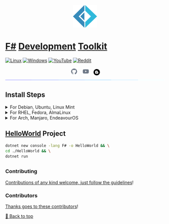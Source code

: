 <p align="center"><a href="https://github.com/cybersecurity-dev/awesome-fsharp-programming-language">
  <img width="15%" src="https://github.com/cybersecurity-dev/cybersecurity-dev/blob/main/assets/F_Sharp_logo.svg" />
</a></p>

# [F#](https://en.wikipedia.org/wiki/F_Sharp_(programming_language)) [Development](https://dotnet.microsoft.com/en-us/learn/fsharp) [Toolkit](https://github.com/cybersecurity-dev/awesome-fsharp-programming-language)
[![Linux](https://img.shields.io/badge/Linux-FCC624?style=for-the-badge&logo=linux&logoColor=black)](https://github.com/cybersecurity-dev/Bash-Toolkit?tab=readme-ov-file#programming-language)
[![Windows](https://custom-icon-badges.demolab.com/badge/Windows-0078D6?style=for-the-badge&logo=windows11&logoColor=white)](https://github.com/cybersecurity-dev/PowerShell-Toolkit?tab=readme-ov-file#programming-language)
[![YouTube](https://img.shields.io/badge/YouTube-%23FF0000.svg?style=for-the-badge&logo=YouTube&logoColor=white)](https://youtube.com/playlist?list=PL9V4Zu3RroiV11_Gq6dZuF1KYJF-jkf1w&si=l_efKG_AbTdD2Voy)
[![Reddit](https://img.shields.io/badge/Reddit-FF4500?style=for-the-badge&logo=reddit&logoColor=white)](https://www.reddit.com/r/fsharp/)

<p align="center">
    <a href="https://github.com/cybersecurity-dev/"><img height="25" src="https://github.com/cybersecurity-dev/cybersecurity-dev/blob/main/assets/github.svg" alt="GitHub"></a>
    &nbsp;
    <a href="https://www.youtube.com/@CyberThreatDefence"><img height="25" src="https://github.com/cybersecurity-dev/cybersecurity-dev/blob/main/assets/youtube.svg" alt="YouTube"></a>
    &nbsp;
    <a href="https://cyberthreatdefence.com/my_awesome_lists"><img height="20" src="https://github.com/cybersecurity-dev/cybersecurity-dev/blob/main/assets/blog.svg" alt="My Awesome Lists"></a>
    <img src="https://github.com/cybersecurity-dev/cybersecurity-dev/blob/main/assets/bar.gif">
</p>

## Install Steps
<details>

<summary>For Debian, Ubuntu, Linux Mint</summary>

```bash
wget https://packages.microsoft.com/config/debian/12/packages-microsoft-prod.deb -O packages-microsoft-prod.deb && \
sudo dpkg -i packages-microsoft-prod.deb
```

```bash
rm packages-microsoft-prod.deb && \
sudo apt-get update && \
sudo apt-get install -y dotnet-sdk-9.0 
```

```bash
sudo dotnet workload update && \
dotnet --version
```

</details>


<details>
 
 <summary>For RHEL, Fedora, AlmaLinux</summary>
  
 ```bash
 sudo dnf update
 ```
 </details>

 <details>
 <summary>For Arch, Manjaro, EndeavourOS</summary>
  
 ```bash
sudo pacman -Syu
 ```
 </details>


## [HelloWorld](https://fsharp.org/use/linux/) Project
```bash
dotnet new console -lang F# -o HelloWorld && \
cd ./HelloWorld && \
dotnet run
```



##

### Contributing

[Contributions of any kind welcome, just follow the guidelines](contributing.md)!

### Contributors

[Thanks goes to these contributors](https://github.com/cybersecurity-dev/Fsharp-Toolkit/graphs/contributors)!

[🔼 Back to top](#f-development-toolkit)
